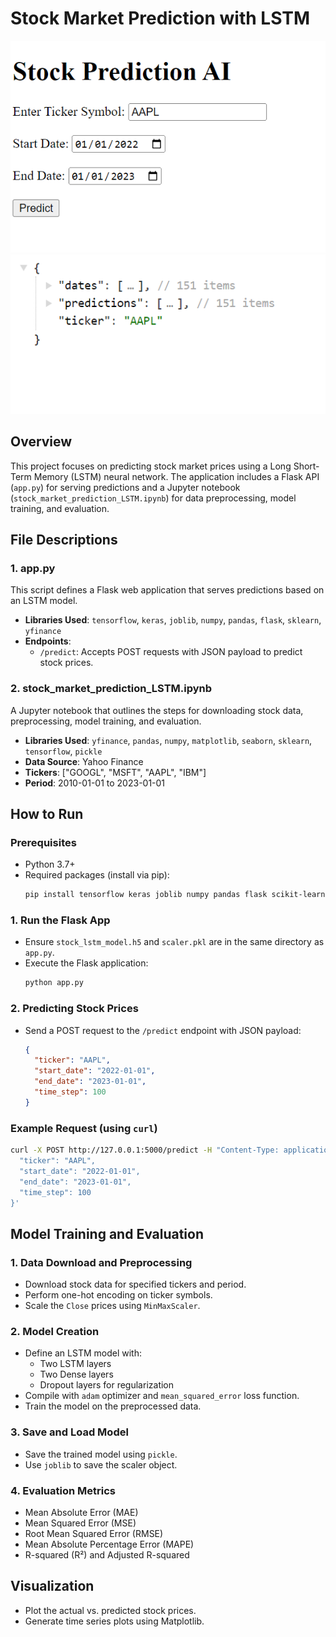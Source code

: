 # Stock Market Prediction with LSTM

![screenshot](p2.PNG)
![screenshot](p1.PNG)


## Overview

This project focuses on predicting stock market prices using a Long Short-Term Memory (LSTM) neural network. The application includes a Flask API (`app.py`) for serving predictions and a Jupyter notebook (`stock_market_prediction_LSTM.ipynb`) for data preprocessing, model training, and evaluation.

## File Descriptions

### 1. app.py

This script defines a Flask web application that serves predictions based on an LSTM model.

- **Libraries Used**: `tensorflow`, `keras`, `joblib`, `numpy`, `pandas`, `flask`, `sklearn`, `yfinance`
- **Endpoints**:
  - `/predict`: Accepts POST requests with JSON payload to predict stock prices.

### 2. stock_market_prediction_LSTM.ipynb

A Jupyter notebook that outlines the steps for downloading stock data, preprocessing, model training, and evaluation.

- **Libraries Used**: `yfinance`, `pandas`, `numpy`, `matplotlib`, `seaborn`, `sklearn`, `tensorflow`, `pickle`
- **Data Source**: Yahoo Finance
- **Tickers**: ["GOOGL", "MSFT", "AAPL", "IBM"]
- **Period**: 2010-01-01 to 2023-01-01

## How to Run

### Prerequisites

- Python 3.7+
- Required packages (install via pip): 
  ```bash
  pip install tensorflow keras joblib numpy pandas flask scikit-learn yfinance matplotlib seaborn
  ```

### 1. Run the Flask App

- Ensure `stock_lstm_model.h5` and `scaler.pkl` are in the same directory as `app.py`.
- Execute the Flask application:
  ```bash
  python app.py
  ```

### 2. Predicting Stock Prices

- Send a POST request to the `/predict` endpoint with JSON payload:
  ```json
  {
    "ticker": "AAPL",
    "start_date": "2022-01-01",
    "end_date": "2023-01-01",
    "time_step": 100
  }
  ```

### Example Request (using `curl`)

```bash
curl -X POST http://127.0.0.1:5000/predict -H "Content-Type: application/json" -d '{
  "ticker": "AAPL",
  "start_date": "2022-01-01",
  "end_date": "2023-01-01",
  "time_step": 100
}'
```

## Model Training and Evaluation

### 1. Data Download and Preprocessing

- Download stock data for specified tickers and period.
- Perform one-hot encoding on ticker symbols.
- Scale the `Close` prices using `MinMaxScaler`.

### 2. Model Creation

- Define an LSTM model with:
  - Two LSTM layers
  - Two Dense layers
  - Dropout layers for regularization
- Compile with `adam` optimizer and `mean_squared_error` loss function.
- Train the model on the preprocessed data.

### 3. Save and Load Model

- Save the trained model using `pickle`.
- Use `joblib` to save the scaler object.

### 4. Evaluation Metrics

- Mean Absolute Error (MAE)
- Mean Squared Error (MSE)
- Root Mean Squared Error (RMSE)
- Mean Absolute Percentage Error (MAPE)
- R-squared (R²) and Adjusted R-squared

## Visualization

- Plot the actual vs. predicted stock prices.
- Generate time series plots using Matplotlib.

